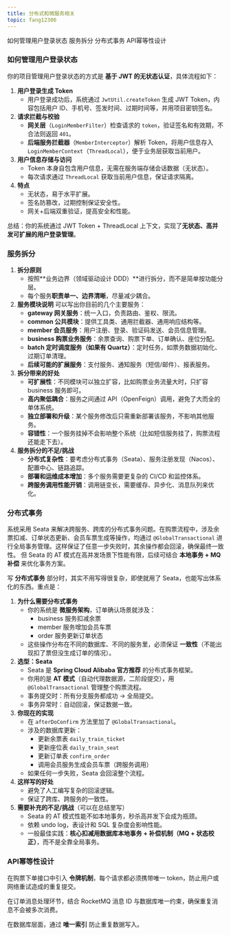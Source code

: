 ```yaml
---
title: 分布式和微服务相关
topic: fang12306
---
```


如何管理用户登录状态	服务拆分	分布式事务	API幂等性设计

### 如何管理用户登录状态

你的项目管理用户登录状态的方式是 **基于 JWT 的无状态认证**，具体流程如下：

1. **用户登录生成 Token**
   - 用户登录成功后，系统通过 `JwtUtil.createToken` 生成 JWT Token，内容包括用户 ID、手机号、签发时间、过期时间等，并用项目密钥签名。
2. **请求拦截与校验**
   - **网关层**（`LoginMemberFilter`）检查请求的 `token`，验证签名和有效期，不合法则返回 `401`。
   - **后端服务拦截器**（`MemberInterceptor`）解析 Token，将用户信息存入 `LoginMemberContext`（`ThreadLocal`），便于业务层获取当前用户。
3. **用户信息存储与访问**
   - Token 本身自包含用户信息，无需在服务端存储会话数据（无状态）。
   - 每次请求通过 `ThreadLocal` 获取当前用户信息，保证请求隔离。
4. **特点**
   - 无状态，易于水平扩展。
   - 签名防篡改，过期控制保证安全性。
   - 网关+后端双重验证，提高安全和性能。

总结：你的系统通过 JWT Token + ThreadLocal 上下文，实现了**无状态、高并发可扩展的用户登录管理**。

### 服务拆分

1. **拆分原则**
   - 按照**业务边界（领域驱动设计 DDD）**进行拆分，而不是简单按功能分层。
   - 每个服务**职责单一、边界清晰**，尽量减少耦合。
2. **服务模块说明**
    可以写出你目前的几个主要服务：
   - **gateway 网关服务**：统一入口，负责路由、鉴权、限流。
   - **common 公共模块**：提供工具类、通用拦截器、通用响应结构等。
   - **member 会员服务**：用户注册、登录、验证码发送、会员信息管理。
   - **business 购票业务服务**：余票查询、购票下单、订单确认、座位分配。
   - **batch 定时调度服务（如果有 Quartz）**：定时任务，如票务数据初始化、过期订单清理。
   - **后续可能的扩展服务**：支付服务、通知服务（短信/邮件）、报表服务。
3. **拆分带来的好处**
   - **可扩展性**：不同模块可以独立扩容，比如购票业务流量大时，只扩容 business 服务即可。
   - **高内聚低耦合**：服务之间通过 API（OpenFeign）调用，避免了大而全的单体系统。
   - **独立部署和升级**：某个服务修改后只需重新部署该服务，不影响其他服务。
   - **容错性**：一个服务挂掉不会影响整个系统（比如短信服务挂了，购票流程还能走下去）。
4. **服务拆分的不足/挑战**
   - **分布式复杂性**：要考虑分布式事务（Seata）、服务注册发现（Nacos）、配置中心、链路追踪。
   - **部署和运维成本增加**：多个服务需要更复杂的 CI/CD 和监控体系。
   - **跨服务调用性能开销**：调用链变长，需要缓存、异步化、消息队列来优化。

### 分布式事务

系统采用 Seata 来解决跨服务、跨库的分布式事务问题。在购票流程中，涉及余票扣减、订单状态更新、会员车票生成等操作，均通过 `@GlobalTransactional` 进行全局事务管理。这样保证了任意一步失败时，其余操作都会回滚，确保最终一致性。
 但 Seata 的 AT 模式在高并发场景下性能有限，后续可结合 **本地事务 + MQ 补偿** 来优化事务方案。

写 **分布式事务** 部分时，其实不用写得很复杂，即使就用了 Seata，也能写出体系化的东西。重点是：

1. **为什么需要分布式事务**
   - 你的系统是 **微服务架构**，订单确认场景就涉及：
     - business 服务扣减余票
     - member 服务增加会员车票
     - order 服务更新订单状态
   - 这些操作分布在不同的数据库、不同的服务里，必须保证 **一致性**（不能出现扣了票但没生成订单的情况）。
2. **选型：Seata**
   - Seata 是 **Spring Cloud Alibaba 官方推荐** 的分布式事务框架。
   - 你用的是 **AT 模式**（自动代理数据源，二阶段提交），用 `@GlobalTransactional` 管理整个购票流程。
   - 事务提交时：所有分支服务都成功 → 全局提交。
   - 事务异常时：自动回滚，保证数据一致。
3. **你现在的实现**
   - 在 `afterDoConfirm` 方法里加了 `@GlobalTransactional`。
   - 涉及的数据库更新：
     - 更新余票表 `daily_train_ticket`
     - 更新座位表 `daily_train_seat`
     - 更新订单表 `confirm_order`
     - 调用会员服务生成会员车票（跨服务调用）
   - 如果任何一步失败，Seata 会回滚整个流程。
4. **这样写的好处**
   - 避免了人工编写复杂的回滚逻辑。
   - 保证了跨库、跨服务的一致性。
5. **需要补充的不足/挑战**（可以在总结里写）
   - Seata 的 AT 模式性能不如本地事务，秒杀高并发下会成为瓶颈。
   - 依赖 undo log，表设计和 SQL 复杂度会影响性能。
   - 一般最佳实践：**核心扣减用数据库本地事务 + 补偿机制（MQ + 状态校正）**，而不是全靠全局事务。

### API幂等性设计

在购票下单接口中引入 **令牌机制**，每个请求都必须携带唯一 token，防止用户或网络重试造成的重复提交。

在订单消息处理环节，结合 RocketMQ 消息 ID 与数据库唯一约束，确保重复消息不会被多次消费。

在数据库层面，通过 **唯一索引** 防止重复数据写入。
